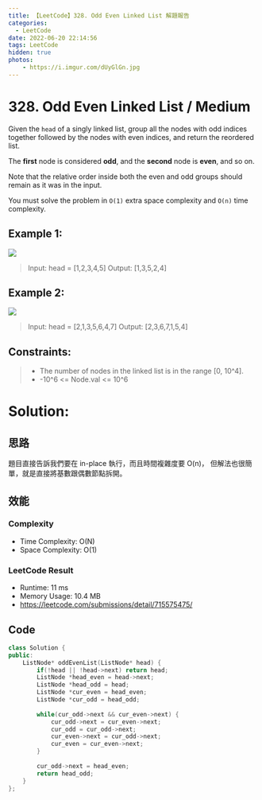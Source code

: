 ```yaml
---
title: 【LeetCode】328. Odd Even Linked List 解題報告
categories:
  - LeetCode
date: 2022-06-20 22:14:56
tags: LeetCode
hidden: true
photos:
    - https://i.imgur.com/dUyGlGn.jpg
---
```

 
# 328. Odd Even Linked List / Medium

Given the `head` of a singly linked list, group all the nodes with odd indices together followed by the nodes with even indices, and return the reordered list.

The **first** node is considered **odd**, and the **second** node is **even**, and so on.

Note that the relative order inside both the even and odd groups should remain as it was in the input.

You must solve the problem in `O(1)` extra space complexity and `O(n)` time complexity.

<!-- more --> 
 
## Example 1:
![](https://assets.leetcode.com/uploads/2021/03/10/oddeven-linked-list.jpg)
> Input: head = [1,2,3,4,5]
> Output: [1,3,5,2,4]

## Example 2:
![](https://assets.leetcode.com/uploads/2021/03/10/oddeven2-linked-list.jpg)
> Input: head = [2,1,3,5,6,4,7]
> Output: [2,3,6,7,1,5,4]

## Constraints:
> - The number of nodes in the linked list is in the range [0, 10^4].
> - -10^6 <= Node.val <= 10^6

# Solution:
## 思路 
題目直接告訴我們要在 in-place 執行，而且時間複雜度要 O(n)，
但解法也很簡單，就是直接將基數跟偶數節點拆開。

## 效能

### Complexity 
- Time Complexity: O(N)
- Space Complexity: O(1)

### LeetCode Result

- Runtime: 11 ms
- Memory Usage: 10.4 MB 
- https://leetcode.com/submissions/detail/715575475/

## Code
```cpp
class Solution {
public:
    ListNode* oddEvenList(ListNode* head) {
        if(!head || !head->next) return head;
        ListNode *head_even = head->next; 
        ListNode *head_odd = head;
        ListNode *cur_even = head_even;
        ListNode *cur_odd = head_odd;
        
        while(cur_odd->next && cur_even->next) {
            cur_odd->next = cur_even->next;
            cur_odd = cur_odd->next;
            cur_even->next = cur_odd->next;
            cur_even = cur_even->next;
        }
        
        cur_odd->next = head_even;
        return head_odd;
    }
};
```